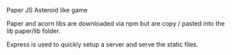 Paper JS Asteroid like game

Paper and acorn libs are downloaded via npm but are copy / pasted into the lib paper/lib folder.

Express is used to quickly setup a server and serve the static files.

